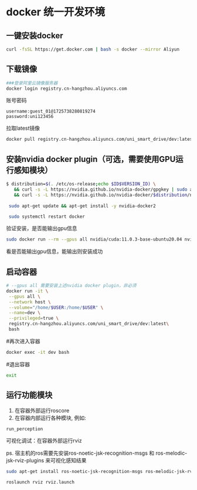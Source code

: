 # docker 统一开发环境

## 一键安装docker

```bash
curl -fsSL https://get.docker.com | bash -s docker --mirror Aliyun
```

## 下载镜像
```bash
###登录阿里云镜像服务器
docker login registry.cn-hangzhou.aliyuncs.com
```


账号密码
```
username:guest_01@1725738280819274
password:uni123456
```

拉取latest镜像
```bash
docker pull registry.cn-hangzhou.aliyuncs.com/uni_smart_drive/dev:latest
```


## 安装nvidia docker plugin（可选，需要使用GPU运行感知模块）
```bash
$ distribution=$(. /etc/os-release;echo $ID$VERSION_ID) \
   && curl -s -L https://nvidia.github.io/nvidia-docker/gpgkey | sudo apt-key add - \
   && curl -s -L https://nvidia.github.io/nvidia-docker/$distribution/nvidia-docker.list | sudo tee /etc/apt/sources.list.d/nvidia-docker.list
   
 sudo apt-get update && apt-get install -y nvidia-docker2

 sudo systemctl restart docker
```

验证安装，是否能输出gpu信息
```bash
sudo docker run --rm --gpus all nvidia/cuda:11.0.3-base-ubuntu20.04 nvidia-smi
```
看是否能输出gpu信息，能输出则安装成功



## 启动容器
```bash
# --gpus all 需要安装上述nvidia docker plugin，非必须
docker run -it \
 --gpus all \
 --network host \
 --volume="/home/$USER:/home/$USER" \
 --name=dev \
 --privileged=true \
 registry.cn-hangzhou.aliyuncs.com/uni_smart_drive/dev:latest\
 bash 
```

#再次进入容器
```bash
docker exec -it dev bash 
```

#退出容器
```bash
exit
```

## 运⾏功能模块
1. 在容器外部运⾏roscore
2. 在容器内部运⾏各种模块, 例如:
```bash
run_perception
```


可视化调试：在容器外部运⾏rviz

ps. 宿主机的ros需要先安装ros-noetic-jsk-recognition-msgs 和 ros-melodic-jsk-rviz-plugins
来可视化感知结果
```bash
sudo apt-get install ros-noetic-jsk-recognition-msgs ros-melodic-jsk-rviz-plugins
```

```bash
roslaunch rviz rviz.launch
```
